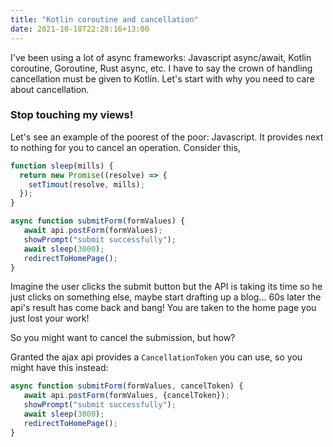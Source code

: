```yaml
---
title: "Kotlin coroutine and cancellation"
date: 2021-10-18T22:28:16+13:00
---
```


I've been using a lot of async frameworks: Javascript async/await, Kotlin coroutine, 
Goroutine, Rust async, etc. I have to say the crown of handling cancellation must be 
given to Kotlin. Let's start with why you need to care about cancellation.

### Stop touching my views!
Let's see an example of the poorest of the poor: Javascript. It provides next to 
nothing for you to cancel an operation. Consider this,

```typescript
function sleep(mills) {
  return new Promise((resolve) => {
    setTimout(resolve, mills);
  });
}

async function submitForm(formValues) {
   await api.postForm(formValues);
   showPrompt("submit successfully");
   await sleep(3000);
   redirectToHomePage();
}
```

Imagine the user clicks the submit button but the API is taking its time so he just clicks on something else, maybe
start drafting up a blog... 60s later the api's result has come back and bang! You are taken to the home page
you just lost your work!

So you might want to cancel the submission, but how?

Granted the ajax api provides a `CancellationToken` you can use, so you might have this instead:

```typescript
async function submitForm(formValues, cancelToken) {
   await api.postForm(formValues, {cancelToken});
   showPrompt("submit successfully");
   await sleep(3000);
   redirectToHomePage();
}
```
